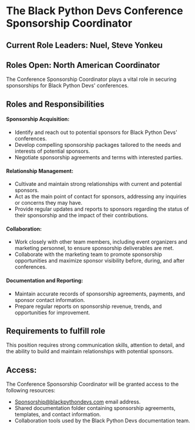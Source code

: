 # The Black Python Devs Conference Sponsorship Coordinator

## Current Role Leaders: Nuel, Steve Yonkeu
## Roles Open: North American Coordinator 
The Conference Sponsorship Coordinator plays a vital role in securing sponsorships for Black Python Devs' conferences. 

## Roles and Responsibilities

#### Sponsorship Acquisition:


* Identify and reach out to potential sponsors for Black Python Devs' conferences.
* Develop compelling sponsorship packages tailored to the needs and interests of potential sponsors.
* Negotiate sponsorship agreements and terms with interested parties.


#### Relationship Management:

* Cultivate and maintain strong relationships with current and potential sponsors.
* Act as the main point of contact for sponsors, addressing any inquiries or concerns they may have.
* Provide regular updates and reports to sponsors regarding the status of their sponsorship and the impact of their contributions.

#### Collaboration:

* Work closely with other team members, including event organizers and marketing personnel, to ensure sponsorship deliverables are met.
* Collaborate with the marketing team to promote sponsorship opportunities and maximize sponsor visibility before, during, and after conferences.

#### Documentation and Reporting:

* Maintain accurate records of sponsorship agreements, payments, and sponsor contact information.
* Prepare regular reports on sponsorship revenue, trends, and opportunities for improvement.

## Requirements to fulfill role
This position requires strong communication skills, attention to detail, and the ability to build and maintain relationships with potential sponsors.

## Access:
The Conference Sponsorship Coordinator will be granted access to the following resources:

* Sponsorship@blackpythondevs.com email address.
* Shared documentation folder containing sponsorship agreements, templates, and contact information.
* Collaboration tools used by the Black Python Devs documentation team.
